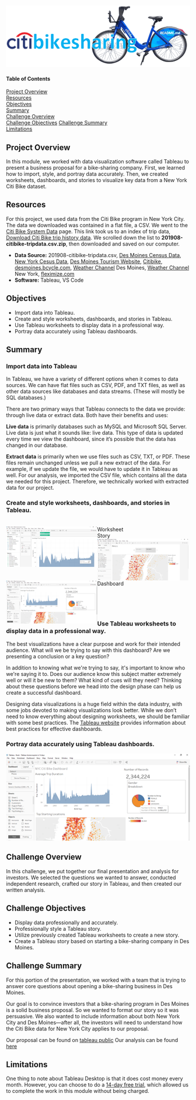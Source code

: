 ![Header](/pics/header.png)

#### Table of Contents

[Project Overview](#project-overview)  
[Resources](#resources)  
[Objectives](#objectives)  
[Summary](#summary)   
[Challenge Overview](#challenge-overview)  
[Challenge Objectives](#challenge-objectives)
[Challenge Summary](#challenge-summary)  
[Limitations](#limitations)

## Project Overview
In this module, we worked with data visualization software called Tableau to present a business proposal for a bike-sharing company. First, we learned how to import, style, and portray data accurately. Then, we created worksheets, dashboards, and stories to visualize key data from a New York Citi Bike dataset.

## Resources  
For this project, we used data from the Citi Bike program in New York City. The data we downloaded was contained in a flat file, a CSV. 
We went to the [Citi Bike System Data](https://www.citibikenyc.com/system-data) page. This link took us to an index of trip data, [Download Citi Bike trip history data](https://s3.amazonaws.com/tripdata/index.html). We scrolled down the list to **201908-citibike-tripdata.csv.zip**, then downloaded and saved on our computer.  

- **Data Source:** 201908-citibike-tripdata.csv, [Des Moines Census Data](https://www.census.gov/quickfacts/desmoinescityiowa), [New York Cesus Data](https://www.census.gov/quickfacts/fact/table/newyorkcitynewyork/PST045219), [Des Moines Tourism Website](https://www.catchdesmoines.com/things-to-do/), [Citibike](https://www.citibikenyc.com/about), [desmoines.bcycle.com](https://desmoines.bcycle.com/), [Weather Channel](https://weather.com/weather/monthly/l/d39841550f7bf708fd513a00f6fb17375f96b7bec91d3870b1e8021280b82092) Des Moines, [Weather Channel](https://weather.com/weather/monthly/l/f892433d7660da170347398eb8e3d722d8d362fe7dd15af16ce88324e1b96e70) New York, [fleximize.com](https://fleximize.com/articles/001027/7-steps-to-attracting-customers-away-from-your-competitors)
- **Software:** Tableau, VS Code

## Objectives
- Import data into Tableau.
- Create and style worksheets, dashboards, and stories in Tableau.
- Use Tableau worksheets to display data in a professional way.
- Portray data accurately using Tableau dashboards.

## Summary
### Import data into Tableau
In Tableau, we have a variety of different options when it comes to data sources. We can have flat files such as CSV, PDF, and TXT files, as well as other data sources like databases and data streams. (These will mostly be SQL databases.)  

There are two primary ways that Tableau connects to the data we provide: through live data or extract data. Both have their benefits and uses:  

**Live data** is primarily databases such as MySQL and Microsoft SQL Server. Live data is just what it sounds like: live data. This type of data is updated every time we view the dashboard, since it’s possible that the data has changed in our database.  

**Extract data** is primarily when we use files such as CSV, TXT, or PDF. These files remain unchanged unless we pull a new extract of the data. For example, if we update the file, we would have to update it in Tableau as well.
For our analysis, we imported the CSV file, which contains all the data we needed for this project. Therefore, we technically worked with extracted data for our project.  

### Create and style worksheets, dashboards, and stories in Tableau.
<br/>  
Worksheet
<img align="left" width="250" src="/pics/worksheet.png"><br/>  
Story
<img align="left" width="250" src="/pics/story.png"><br/>  
Dashboard
<img align="left" width="250" src="/pics/dashboard.png"><br/>
<br/>
<br/>
<br/>
<br/>  

### Use Tableau worksheets to display data in a professional way.  
The best visualizations have a clear purpose and work for their intended audience. What will we be trying to say with this dashboard? Are we presenting a conclusion or a key question?  

In addition to knowing what we're trying to say, it's important to know who we're saying it to. Does our audience know this subject matter extremely well or will it be new to them? What kind of cues will they need? Thinking about these questions before we head into the design phase can help us create a successful dashboard.  

Designing data visualizations is a huge field within the data industry, with some jobs devoted to making visualizations look better. While we don’t need to know everything about designing worksheets, we should be familiar with some best practices. The [Tableau website](https://help.tableau.com/current/pro/desktop/en-us/dashboards_best_practices.htm) provides information about best practices for effective dashboards. 
 
### Portray data accurately using Tableau dashboards.  
![dashboard](/pics/dashboard.png)


## Challenge Overview  
In this challenge, we put together our final presentation and analysis for investors. We selected the questions we wanted to answer, conducted independent research, crafted our story in Tableau, and then created our written analysis.

## Challenge Objectives  
- Display data professionally and accurately.
- Professionally style a Tableau story.
- Utilize previously created Tableau worksheets to create a new story.
- Create a Tableau story based on starting a bike-sharing company in Des Moines.  

## Challenge Summary  
For this portion of the presentation, we worked with a team that is trying to answer core questions about opening a bike-sharing business in Des Moines.  

Our goal is to convince investors that a bike-sharing program in Des Moines is a solid business proposal. So we wanted to format our story so it was persuasive. We also wanted to include information about both New York City and Des Moines—after all, the investors will need to understand how the Citi Bike data for New York City applies to our proposal.

Our proposal can be found on [tableau public](https://public.tableau.com/profile/shannon.goddard#!/)
Our analysis can be found [here](/citibike_analysis.md)

## Limitations  
One thing to note about Tableau Desktop is that it does cost money every month. However, you can choose to do a [14-day free trial](https://www.tableau.com/products/desktop/download), which allowed us to complete the work in this module without being charged.
